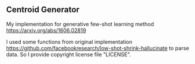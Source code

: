 ## Centroid Generator

My implementation for generative few-shot learning method https://arxiv.org/abs/1606.02819

I used some functions from original implementation https://github.com/facebookresearch/low-shot-shrink-hallucinate to parse data. So I provide copyright license file "LICENSE".

